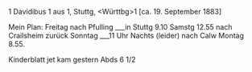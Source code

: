 <Herrn>1 Davidibus <Gundert>1 aus <Calw>1, Stuttg, <Württbg>1 
 [ca. 19. September 1883]

Mein Plan:
Freitag nach Pfulling
___in Stuttg 9.10
Samstg 12.55 nach Crailsheim
zurück Sonntag
___11 Uhr Nachts (leider)
nach Calw Montag 8.55.

Kinderblatt
jet kam gestern Abds 6 1/2
